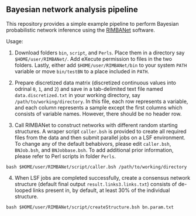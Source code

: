 ## Bayesian network analysis pipeline

This repository provides a simple example pipeline to perform Bayesian probabilistic network inference using the [RIMBANet](https://labs.icahn.mssm.edu/zhulab/?s=rimbanet) software.

Usage:

1. Download folders `bin`, `script`, and `Perls`. Place them in a directory say `$HOME/user/RIMBANet/`. Add eXecute permission to files in the two folders. Lastly, either add `$HOME/user/RIMBANet/bin` to your system `PATH` variable or move `bin/testBN` to a place included in `PATH`.

2. Prepare discretized data matrix (discretized continuous values into odrinal `0`, `1`, and `2`) and save in a tab-delimited text file named `data.discretized.txt` in your working directory, say `/path/to/working/directory`. In this file, each row represents a variable, and each column represents a sample except the first columns which consists of variable names. However, there should be no header row.

3. Call RIMBANet to construct networks with different random starting structures. A wraper script `caller.bsh` is provided to create all required files from the data and then submit parallel jobs on a LSF environment. To change any of the default behabivors, please edit `caller.bsh`, `BNJob.bsh`, and `BNJobbase.bsh`. To add additional prior information, please refer to Perl scripts in folder `Perls`.

```
bash $HOME/user/RIMBANet/script/caller.bsh /path/to/working/directory
```

4. When LSF jobs are completed successfully, create a consensus network structure (default final output `result.links3.links.txt`) consists of de-looped links present in, by default, at least 30% of the individual structure.
```
bash $HOME/user/RIMBANet/script/createStructure.bsh bn.param.txt
```
